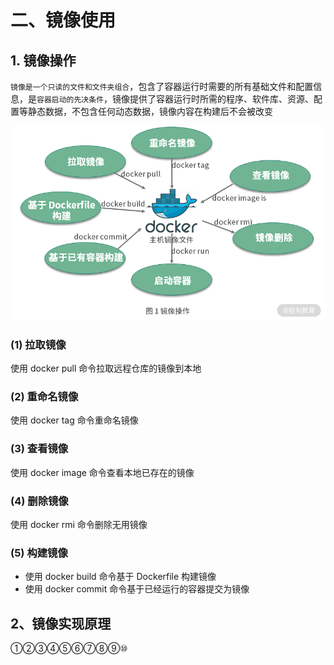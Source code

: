 # 二、镜像使用

## 1. 镜像操作

`镜像是一个只读的文件和文件夹组合`，包含了容器运行时需要的所有基础文件和配置信息，是`容器启动的先决条件`，镜像提供了容器运行时所需的程序、软件库、资源、配置等静态数据，不包含任何动态数据，镜像内容在构建后不会被改变

![镜像操作](https://github.com/yuyuyuzhang/Blog/blob/master/images/%E5%89%8D%E7%AB%AF%E5%B7%A5%E7%A8%8B%E5%8C%96/Docker/%E9%95%9C%E5%83%8F%E6%93%8D%E4%BD%9C.png)

### (1) 拉取镜像

使用 docker pull 命令拉取远程仓库的镜像到本地

### (2) 重命名镜像

使用 docker tag 命令重命名镜像

### (3) 查看镜像

使用 docker image 命令查看本地已存在的镜像

### (4) 删除镜像

使用 docker rmi 命令删除无用镜像

### (5) 构建镜像

* 使用 docker build 命令基于 Dockerfile 构建镜像
* 使用 docker commit 命令基于已经运行的容器提交为镜像

## 2、镜像实现原理



①②③④⑤⑥⑦⑧⑨⑩
